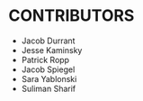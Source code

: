 CONTRIBUTORS
============

* Jacob Durrant
* Jesse Kaminsky
* Patrick Ropp
* Jacob Spiegel
* Sara Yablonski
* Suliman Sharif
